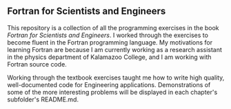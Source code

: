 ## Fortran for Scientists and Engineers 

This repository is a collection of all the programming exercises in the book *Fortran for Scientists and Engineers*. I worked through the exercises to become 
fluent in the Fortran programming language. My motivations for learning Fortran are because I am currently working as a research assistant in the physics department 
of Kalamazoo College, and I am working with Fortran source code. 

Working through the textbook exercises taught me how to write high quality, well-documented code for Engineering applications. Demonstrations of some of the more interesting problems will
be displayed in each chapter's subfolder's README.md.
